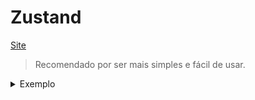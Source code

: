 # Zustand
[Site](https://github.com/pmndrs/zustand)

> Recomendado por ser mais simples e fácil de usar.

<details>
  <summary>Exemplo</summary>

```tsx
import { create } from 'zustand'

type Store = {
  count: number
  inc: () => void
}

const useStore = create<Store>()((set) => ({
  count: 1,
  inc: () => set((state) => ({ count: state.count + 1 })),
}));

function Counter() {
  const { count, inc } = useStore()

  return (
    <div>
      <span>{count}</span>
      <button onClick={inc}>one up</button>
    </div>
  )
}
```
</detail>

<details>
  <summary>Exemplo Avançado</summary>

```ts
import { create } from 'zustand';
import { combine, persist } from 'zustand/middleware';

const useAuthStore = create(
  persist( // persiste no localStorage
    combine( // Facilita o uso com o typescript
      {
        accessToken: null as string | null,
        refreshToken: null as string | null
      },
      (set, get) => ({
        isAuthenticated() {
          return !!get()?.accessToken;
        },
        currentUser() {
          const user = decodeToken(get()?.accessToken);
          if (!user) return null;

          return user;
        },
        setTokens(accessToken: string, refreshToken: string) {
          set({ accessToken, refreshToken });
        },
        clear() {
          set({ accessToken: null, refreshToken: null });
        }
      })
    ),
    { name: 'auth-storage' } // no do item no localstorage
  )
);

export default useAuthStore;

/// Componente
const user = useAuthStore(state => state.currentUser());
```
</details>